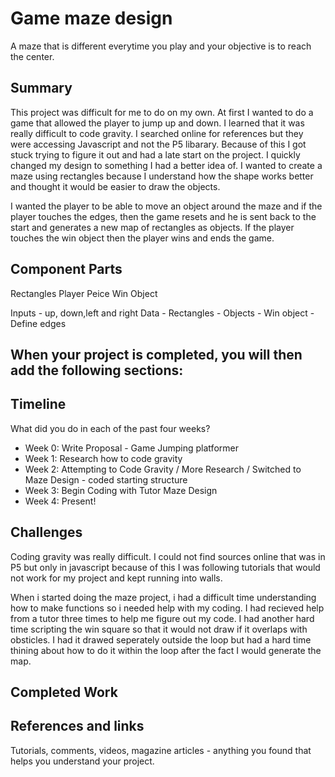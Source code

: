 # Game maze design

A maze that is different everytime you play and your objective is to reach the center.

## Summary

This project was difficult for me to do on my own. At first I wanted to do a game that allowed the player to jump up and down. I learned that it was really difficult to code gravity. I searched online for references but they were accessing Javascript and not the P5 libarary. Because of this I got stuck trying to figure it out and had a late start on the project. I quickly changed my design to something I had a better idea of. I wanted to create a maze using rectangles because I understand how the shape works better and thought it would be easier to draw the objects.

I wanted the player to be able to move an object around the maze and if the player touches the edges, then the game resets and he is sent back to the start and generates a new map of rectangles as objects. If the player touches the win object then the player wins and ends the game. 

## Component Parts

Rectangles
Player Peice
Win Object

Inputs - up, down,left and right
Data - Rectangles - Objects - Win object - Define edges

## When your project is completed, you will then add the following sections:

## Timeline

What did you do in each of the past four weeks?

- Week 0: Write Proposal - Game Jumping platformer
- Week 1: Research how to code gravity
- Week 2: Attempting to Code Gravity / More Research / Switched to Maze Design - coded starting structure
- Week 3: Begin Coding with Tutor Maze Design
- Week 4: Present!

## Challenges

Coding gravity was really difficult. I could not find sources online that was in P5 but only in javascript because of this I was following tutorials that would not work for my project and kept running into walls. 

When i started doing the maze project, i had a difficult time understanding how to make functions so i needed help with my coding. I had recieved help from a tutor three times to help me figure out my code. I had another hard time scripting the win square so that it would not draw if it overlaps with obsticles. I had it drawed seperately outside the loop but had a hard time thining about how to do it within the loop after the fact I would generate the map.

## Completed Work



## References and links

Tutorials, comments, videos, magazine articles - anything you found that helps you understand your project.
